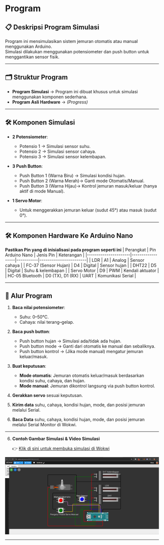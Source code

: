 # Program 

## 📋 Deskripsi Program Simulasi
Program ini mensimulasikan sistem jemuran otomatis atau manual menggunakan Arduino.  
Simulasi dilakukan menggunakan potensiometer dan push button untuk menggantikan sensor fisik.


---

## 🗂️ Struktur Program
- **Program Simulasi** → Program ini dibuat khusus untuk simulasi menggunakan komponen sederhana.
- **Program Asli Hardware** → *(Progress)*

---

## 🛠️ Komponen Simulasi
- **2 Potensiometer**:
  - Potensio 1 → Simulasi sensor suhu.
  - Potensio 2 → Simulasi sensor cahaya.
  - Potensio 3 → Simulasi sensor kelembapan.

- **3 Push Button**:
  - Push Button 1 (Warna Biru) → Simulasi kondisi hujan.
  - Push Button 2 (Warna Merah)→ Ganti mode Otomatis/Manual.
  - Push Button 3 (Warna Hijau)→ Kontrol jemuran masuk/keluar (hanya aktif di mode Manual).

- **1 Servo Motor**:
  - Untuk menggerakkan jemuran keluar (sudut 45°) atau masuk (sudut 0°).

---

## 🛠️ Komponen Hardware Ke Arduino Nano

**Pastikan Pin yang di inisialisasi pada program seperti ini**
| Perangkat            | Pin Arduino Nano | Jenis Pin | Keterangan             |
|----------------------|------------------|-----------|------------------------|
| LDR                  | A1               | Analog    | Sensor cahaya          |
| FC-37 (Sensor Hujan) | D4               | Digital   | Sensor hujan           |
| DHT22                | D5               | Digital   | Suhu & kelembapan      |
| Servo Motor          | D9               | PWM       | Kendali aktuator       |
| HC-05 Bluetooth      | D0 (TX), D1 (RX) | UART      | Komunikasi Serial      |

---

## 🧠 Alur Program
1. **Baca nilai potensiometer**:
   - Suhu: 0–50°C.
   - Cahaya: nilai terang–gelap.

2. **Baca push button**:
   - Push button hujan → Simulasi ada/tidak ada hujan.
   - Push button mode → Ganti dari otomatis ke manual dan sebaliknya.
   - Push button kontrol → (Jika mode manual) mengatur jemuran keluar/masuk.

3. **Buat keputusan**:
   - **Mode otomatis**: Jemuran otomatis keluar/masuk berdasarkan kondisi suhu, cahaya, dan hujan.
   - **Mode manual**: Jemuran dikontrol langsung via push button kontrol.

4. **Gerakkan servo** sesuai keputusan.

5. **Kirim data** suhu, cahaya, kondisi hujan, mode, dan posisi jemuran melalui Serial.

6. **Baca Data** suhu, cahaya, kondisi hujan, mode, dan posisi jemuran melalui Serial Monitor di Wokwi.

---
6. **Contoh Gambar Simulasi & Video Simulasi**
   
   👉 [Klik di sini untuk membuka simulasi di Wokwi](https://wokwi.com/projects/429473945254121473)
  <img src="https://github.com/RenayaAjiAydinaHazela/SunSense/blob/main/Program/Asset/Screenshot%202025-05-11%20200524.png">
  
---
